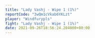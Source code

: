 ```yaml
---
title: "Lady Vashj - Wipe 1 (1%)"
reportCode: "3wQm1cVkab6YKLzt"
player: "Windfurypls"
fight: "Lady Vashj - Wipe 1 (1%)"
date: 2021-09-26T18:56:24.204000+00:00
---
```


